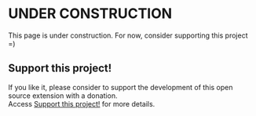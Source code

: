 # UNDER CONSTRUCTION

This page is under construction. For now, consider supporting this project =)

## Support this project!

If you like it, please consider to support the development of this open source extension with a donation.  
Access [Support this project!](https://github.com/viniciusknob/queiroz.js/blob/master/SUPPORT.md) for more details.
